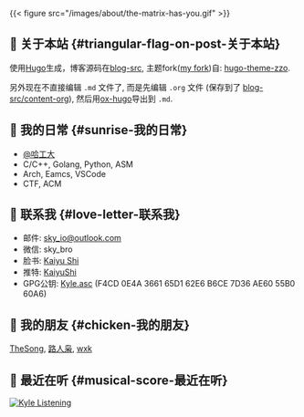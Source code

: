 
{{< figure src="/images/about/the-matrix-has-you.gif" >}}


## :triangular_flag_on_post: 关于本站 {#triangular-flag-on-post-关于本站}

使用[Hugo](https://gohugo.io/)生成，博客源码在[blog-src](https://github.com/sky-bro/blog-src), 主题fork([my fork](https://github.com/sky-bro/hugo-theme-zzo))自: [hugo-theme-zzo](https://github.com/zzossig/hugo-theme-zzo).

另外现在不直接编辑 `.md` 文件了, 而是先编辑 `.org` 文件 (保存到了
[blog-src/content-org](https://github.com/sky-bro/blog-src/tree/master/content-org)), 然后用[ox-hugo](https://ox-hugo.scripter.co/)导出到 `.md`.


## :sunrise: 我的日常 {#sunrise-我的日常}

-   [@哈工大](http://www.hit.edu.cn/)
-   C/C++, Golang, Python, ASM
-   Arch, Eamcs, VSCode
-   CTF, ACM


## :love_letter: 联系我 {#love-letter-联系我}

-   邮件: [sky\_io@outlook.com](mailto:sky%5Fio@outlook.com)
-   微信: sky\_bro
-   脸书: [Kaiyu Shi](https://www.facebook.com/profile.php?id=100005027239118)
-   推特: [KaiyuShi](https://twitter.com/KaiyuShi)
-   GPG公钥: [Kyle.asc](/Kyle.asc) (F4CD 0E4A 3661 65D1 62E6  B6CE 7D36 AE60 55B0 60A6)


## :chicken: 我的朋友 {#chicken-我的朋友}

[TheSong](https://thesong96.github.io/), [路人枭](http://lurenxiao1998.github.io/), [wxk](https://pullp.github.io)


## :musical_score: 最近在听 {#musical-score-最近在听}

[<img src="https://spotify-readme-ky13.vercel.app/api/spotify" alt="Kyle
Listening" />](https://open.spotify.com/user/22sit26j5lamlvm3sgikxwuoq)
